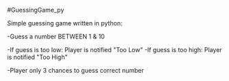 #GuessingGame_py

Simple guessing game written in python:

-Guess a number BETWEEN 1 & 10

-If guess is too low: Player is notified "Too Low"
-If guess is too high: Player is notified "Too High"

-Player only 3 chances to guess correct number
